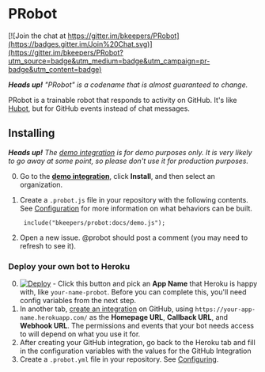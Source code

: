 # PRobot

[![Join the chat at https://gitter.im/bkeepers/PRobot](https://badges.gitter.im/Join%20Chat.svg)](https://gitter.im/bkeepers/PRobot?utm_source=badge&utm_medium=badge&utm_campaign=pr-badge&utm_content=badge)

_**Heads up!** "PRobot" is a codename that is almost guaranteed to change._

PRobot is a trainable robot that responds to activity on GitHub. It's like [Hubot](https://hubot.github.com/), but for GitHub events instead of chat messages.

## Installing

_**Heads up!** The [demo integration](https://github.com/integration/probot-demo) is for demo purposes only. It is very likely to go away at some point, so please don't use it for production purposes._

0. Go to the **[demo integration](https://github.com/integration/probot-demo)**, click **Install**, and then select an organization.
0. Create a `.probot.js` file in your repository with the following contents. See [Configuration](docs/configuration.md) for more information on what behaviors can be built.

        include("bkeepers/probot:docs/demo.js");

0. Open a new issue. @probot should post a comment (you may need to refresh to see it).

### Deploy your own bot to Heroku

0. [![Deploy](https://www.herokucdn.com/deploy/button.svg)](https://heroku.com/deploy) - Click this button and pick an **App Name** that Heroku is happy with, like `your-name-probot`. Before you can complete this, you'll need config variables from the next step.
0. In another tab, [create an integration](https://developer.github.com/early-access/integrations/creating-an-integration/) on GitHub, using `https://your-app-name.herokuapp.com/` as the **Homepage URL**, **Callback URL**, and **Webhook URL**. The permissions and events that your bot needs access to will depend on what you use it for.
0. After creating your GitHub integration, go back to the Heroku tab and fill in the configuration variables with the values for the GitHub Integration
0. Create a `.probot.yml` file in your repository. See [Configuring](#configuring).
